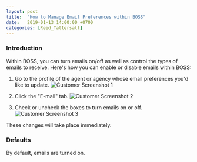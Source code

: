```yaml
---
layout: post
title:  "How to Manage Email Preferences within BOSS"
date:   2019-01-13 14:00:00 +0700
categories: [Reid_Tattersall]
---
```

### Introduction

Within BOSS, you can turn emails on/off as well as control the types of emails to receive. Here's how you can enable or disable emails within BOSS:

1. Go to the profile of the agent or agency whose email preferences you'd like to update.
![Customer Screenshot 1](https://d1usw6tyldpxhi.cloudfront.net/2019-01-13-how-to-manage-email-preferences-within-boss-1.png "Screenshot 1")

2. Click the "E-mail" tab.
![Customer Screenshot 2](https://d1usw6tyldpxhi.cloudfront.net/2019-01-13-how-to-manage-email-preferences-within-boss-2.png "Screenshot 2")

3. Check or uncheck the boxes to turn emails on or off.
![Customer Screenshot 3](https://d1usw6tyldpxhi.cloudfront.net/2019-01-13-how-to-manage-email-preferences-within-boss-3.png "Screenshot 3")

These changes will take place immediately.

### Defaults

By default, emails are turned on.
